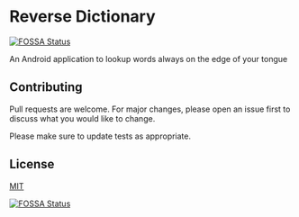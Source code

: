 # Reverse Dictionary
[![FOSSA Status](https://app.fossa.com/api/projects/git%2Bgithub.com%2Fgscanlon21%2Freversedictionary.svg?type=shield)](https://app.fossa.com/projects/git%2Bgithub.com%2Fgscanlon21%2Freversedictionary?ref=badge_shield)

An Android application to lookup words always on the edge of your tongue

## Contributing
Pull requests are welcome. For major changes, please open an issue first to discuss what you would like to change.

Please make sure to update tests as appropriate.

## License
[MIT](https://github.com/gscanlon21/reversedictionary/blob/master/LICENSE)


[![FOSSA Status](https://app.fossa.com/api/projects/git%2Bgithub.com%2Fgscanlon21%2Freversedictionary.svg?type=large)](https://app.fossa.com/projects/git%2Bgithub.com%2Fgscanlon21%2Freversedictionary?ref=badge_large)